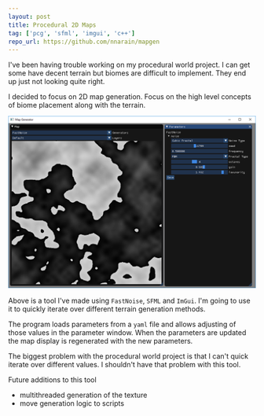 ```yaml
---
layout: post
title: Procedural 2D Maps
tag: ['pcg', 'sfml', 'imgui', 'c++']
repo_url: https://github.com/nnarain/mapgen
---
```


I've been having trouble working on my procedural world project. I can get some have decent terrain but biomes are difficult to implement. They end up just not looking quite right.

I decided to focus on 2D map generation. Focus on the high level concepts of biome placement along with the terrain.

![Image not found!](/assets/2018/04/14/cap1.png)

Above is a tool I've made using `FastNoise`, `SFML` and `ImGui`. I'm going to use it to quickly iterate over different terrain generation methods.

The program loads parameters from a `yaml` file and allows adjusting of those values in the parameter window. When the parameters are updated the map display is regenerated with the new parameters.

The biggest problem with the procedural world project is that I can't quick iterate over different values. I shouldn't have that problem with this tool.

Future additions to this tool

* multithreaded generation of the texture
* move generation logic to scripts

